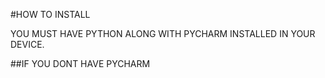 #HOW TO INSTALL

YOU MUST HAVE PYTHON ALONG WITH PYCHARM INSTALLED IN YOUR DEVICE.

##IF YOU DONT HAVE PYCHARM
